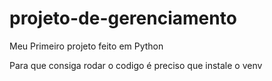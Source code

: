 # projeto-de-gerenciamento
Meu Primeiro projeto feito em Python


Para que consiga rodar o codigo é preciso que instale o venv
